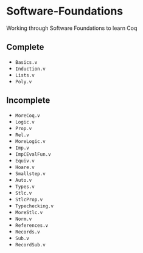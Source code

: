 # Software-Foundations
Working through Software Foundations to learn Coq

## Complete

- `Basics.v`
- `Induction.v`
- `Lists.v`
- `Poly.v`

## Incomplete

- `MoreCoq.v`
- `Logic.v`
- `Prop.v`
- `Rel.v`
- `MoreLogic.v`
- `Imp.v`
- `ImpCEvalFun.v`
- `Equiv.v`
- `Hoare.v`
- `Smallstep.v`
- `Auto.v`
- `Types.v`
- `Stlc.v`
- `StlcProp.v`
- `Typechecking.v`
- `MoreStlc.v`
- `Norm.v`
- `References.v`
- `Records.v`
- `Sub.v`
- `RecordSub.v`
